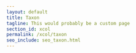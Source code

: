```yaml
---
layout: default
title: Taxon
tagline: This would probably be a custom page
section_id: xcol
permalink: /xcol/taxon
seo_include: seo_taxon.html
---
```


<div class="row" style="background: white; margin-top: 20px; margin-bottom: 60px">
  <div id="taxon"></div>
</div>
  <script>
      'use strict';

const e = React.createElement;

class PublicTaxon extends React.Component {

    render() {


      return e(
        ColBrowser.Taxon,
        { catalogueKey: '{{ site.react.datasetKey }}' , pathToTree: '{{ site.react_xcol.pathToTree }}', pathToSearch: '{{ site.react_xcol.pathToSearch }}', pathToDataset: '{{ site.react_xcol.pathToDataset }}', pathToTaxon: '{{ site.react_xcol.pathToTaxon }}', auth: '{{ site.react.auth }}', pageTitleTemplate: 'COL | __taxon__'}
      );
    }

}

const domContainer = document.querySelector('#taxon');
ReactDOM.render(e(PublicTaxon), domContainer);
</script>
